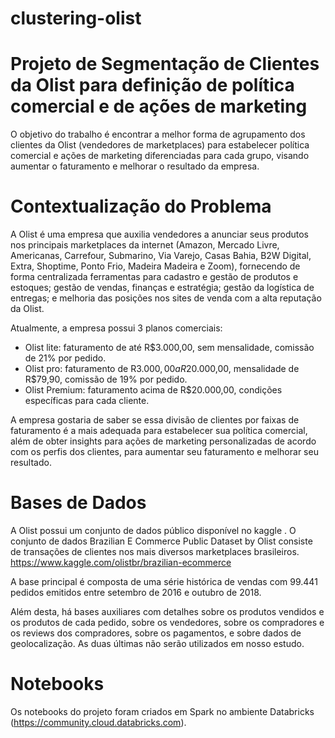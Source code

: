 # clustering-olist
# Projeto de Segmentação de Clientes da Olist para definição de política comercial e de ações de marketing

O objetivo do trabalho é encontrar a melhor forma de agrupamento dos clientes da Olist (vendedores de marketplaces) para estabelecer política comercial e ações de marketing diferenciadas para cada grupo, visando aumentar o faturamento e melhorar o resultado da empresa.

# Contextualização do Problema

A Olist é uma empresa que auxilia vendedores a anunciar seus produtos nos principais marketplaces da internet (Amazon, Mercado Livre, Americanas, Carrefour, Submarino, Via Varejo, Casas Bahia, B2W Digital, Extra, Shoptime, Ponto Frio, Madeira Madeira e Zoom), fornecendo de forma centralizada ferramentas para cadastro e gestão de produtos e estoques; gestão de vendas, finanças e estratégia; gestão da logística de entregas; e melhoria das posições nos sites de venda com a alta reputação da Olist.

Atualmente, a empresa possui 3 planos comerciais:
* Olist lite: faturamento de até R$3.000,00, sem mensalidade, comissão de 21% por pedido.
* Olist pro: faturamento de R$3.000,00 a R$20.000,00, mensalidade de R$79,90, comissão de 19% por pedido.
* Olist Premium: faturamento acima de R$20.000,00, condições específicas para cada cliente.

A empresa gostaria de saber se essa divisão de clientes por faixas de faturamento é a mais adequada para estabelecer sua política comercial, além de obter insights para ações de marketing personalizadas de acordo com os perfis dos clientes, para aumentar seu faturamento e melhorar seu resultado.

# Bases de Dados

A Olist possui um conjunto de dados público disponível no kaggle . O conjunto de dados Brazilian E Commerce Public Dataset by Olist consiste de transações de clientes nos mais diversos marketplaces brasileiros. https://www.kaggle.com/olistbr/brazilian-ecommerce

A base principal é composta de uma série histórica de vendas com 99.441 pedidos emitidos entre setembro de 2016 e outubro de 2018.

Além desta, há bases auxiliares com detalhes sobre os produtos vendidos e os produtos de cada pedido, sobre os vendedores, sobre os compradores e os reviews dos compradores, sobre os pagamentos, e sobre dados de geolocalização. As duas últimas não serão utilizados em nosso estudo.

# Notebooks
Os notebooks do projeto foram criados em Spark no ambiente Databricks (https://community.cloud.databricks.com).

